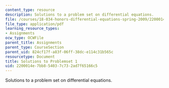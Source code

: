 ```yaml
---
content_type: resource
description: Solutions to a problem set on differential equations.
file: /courses/18-034-honors-differential-equations-spring-2009/2200014e7bb854037c732ad7f65166c5_MIT18_034s09_sol_pset01.pdf
file_type: application/pdf
learning_resource_types:
- Assignments
ocw_type: OCWFile
parent_title: Assignments
parent_type: CourseSection
parent_uid: 824cf17f-a83f-06ff-38dc-e114c31b565c
resourcetype: Document
title: Solutions to Problemset 1
uid: 2200014e-7bb8-5403-7c73-2ad7f65166c5
---
```

Solutions to a problem set on differential equations.

